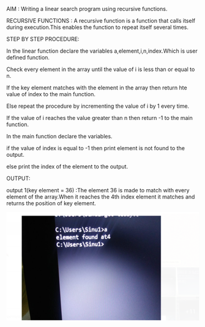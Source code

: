 AIM : Writing a linear search program using recursive functions.

RECURSIVE FUNCTIONS : A recursive function is a function that calls itself during execution.This enables the function to repeat itself several
times. 

STEP BY STEP PROCEDURE:
 
In the linear function declare the variables a,element,i,n,index.Which is user defined function.

Check every element in the array until the value of i is less than or equal to n.

If the key element matches with the element in the array then return hte value of index to the main function.

Else repeat the procedure by incrementing the value of i by 1 every time.
 
If the value of i reaches the value greater than n then return -1 to the main function.

In the main function declare the variables.

if the value of index is equal to -1 then print element is not found to the output.

else print the index of the element to the output.

OUTPUT:

output 1(key element = 36) :The element 36 is made to match with every element of the array.When it reaches the 4th index element it matches and returns the position of key element.

![recursive](output.png)
